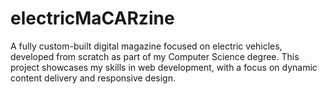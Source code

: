 # electricMaCARzine
A fully custom-built digital magazine focused on electric vehicles, developed from scratch as part of my Computer Science degree. This project showcases my skills in web development, with a focus on dynamic content delivery and responsive design.
